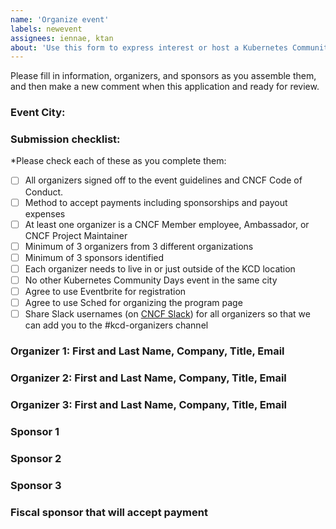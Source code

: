 ```yaml
---
name: 'Organize event'
labels: newevent
assignees: iennae, ktan
about: 'Use this form to express interest or host a Kubernetes Community Days event in your area'
---
```


Please fill in information, organizers, and sponsors as you assemble them, and then make a new comment when this application and ready for review.

### Event City:

### Submission checklist:

*Please check each of these as you complete them:

* [ ] All organizers signed off to the event guidelines and CNCF Code of Conduct.
* [ ] Method to accept payments including sponsorships and payout expenses
* [ ] At least one organizer is a CNCF Member employee, Ambassador, or CNCF Project Maintainer
* [ ] Minimum of 3 organizers from 3 different organizations
* [ ] Minimum of 3 sponsors identified
* [ ] Each organizer needs to live in or just outside of the KCD location
* [ ] No other Kubernetes Community Days event in the same city
* [ ] Agree to use Eventbrite for registration
* [ ] Agree to use Sched for organizing the program page
* [ ] Share Slack usernames (on [CNCF Slack](https://slack.cncf.io/)) for all organizers so that we can add you to the #kcd-organizers channel

### Organizer 1: First and Last Name, Company, Title, Email 
### Organizer 2: First and Last Name, Company, Title, Email
### Organizer 3: First and Last Name, Company, Title, Email

### Sponsor 1
### Sponsor 2
### Sponsor 3

### Fiscal sponsor that will accept payment
